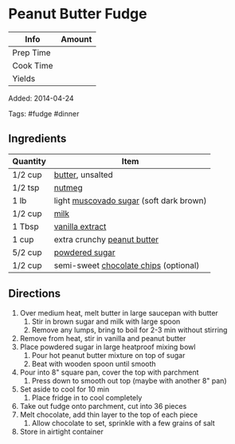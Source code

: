 # Peanut Butter Fudge

| Info      | Amount |
| --------- | ------ |
| Prep Time |        |
| Cook Time |        |
| Yields    |        |

Added: 2014-04-24

Tags: #fudge #dinner

## Ingredients

| Quantity | Item                                                                          |
| -------- | ----------------------------------------------------------------------------- |
| 1/2 cup  | [butter](../_ingredients/butter.md), unsalted                                 |
| 1/2 tsp  | [nutmeg](../_ingredients/nutmeg.md)                                           |
| 1 lb     | light [muscovado sugar](../_ingredients/muscovado-sugar.md) (soft dark brown) |
| 1/2 cup  | [milk](../_ingredients/milk.md)                                               |
| 1 Tbsp   | [vanilla extract](../_ingredients/vanilla%20extract.md)                       |
| 1 cup    | extra crunchy [peanut butter](../_ingredients/peanut%20butter.md)             |
| 5/2 cup  | [powdered sugar](../_ingredients/powdered-sugar.md)                           |
| 1/2 cup  | semi-sweet [chocolate chips](../_ingredients/chocolate%20chips.md) (optional) |

## Directions

1. Over medium heat, melt butter in large saucepan with butter
   1. Stir in brown sugar and milk with large spoon
   2. Remove any lumps, bring to boil for 2-3 min without stirring
2. Remove from heat, stir in vanilla and peanut butter
3. Place powdered sugar in large heatproof mixing bowl
    1. Pour hot peanut butter mixture on top of sugar
    2. Beat with wooden spoon until smooth
4. Pour into 8\" square pan, cover the top with parchment
    1. Press down to smooth out top (maybe with another 8" pan)
5. Set aside to cool for 10 min
    1. Place fridge in to cool completely
6. Take out fudge onto parchment, cut into 36 pieces
7. Melt chocolate, add thin layer to the top of each piece
    1. Allow chocolate to set, sprinkle with a few grains of salt
8. Store in airtight container
